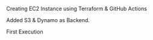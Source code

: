 Creating EC2 Instance using Terraform & GitHub Actions

Added S3 & Dynamo as Backend.

First Execution
